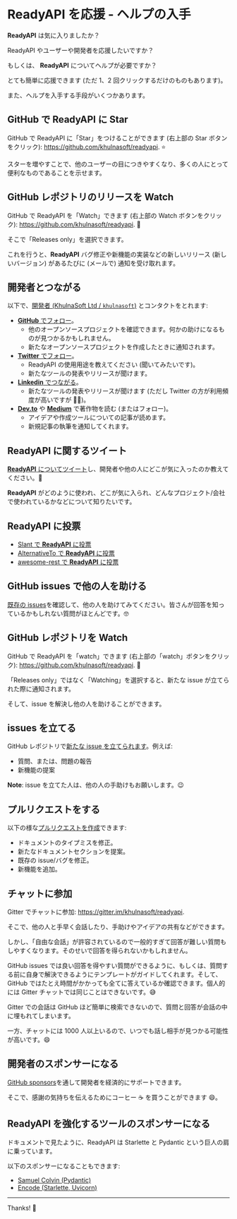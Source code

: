 # ReadyAPI を応援 - ヘルプの入手

**ReadyAPI** は気に入りましたか？

ReadyAPI やユーザーや開発者を応援したいですか？

もしくは、 **ReadyAPI** についてヘルプが必要ですか？

とても簡単に応援できます (ただ 1、2 回クリックするだけのものもあります)。

また、ヘルプを入手する手段がいくつかあります。

## GitHub で **ReadyAPI** に Star

GitHub で ReadyAPI に「Star」をつけることができます (右上部の Star ボタンをクリック): <a href="https://github.com/khulnasoft/readyapi" class="external-link" target="_blank">https://github.com/khulnasoft/readyapi</a>. ⭐️

スターを増やすことで、他のユーザーの目につきやすくなり、多くの人にとって便利なものであることを示せます。

## GitHub レポジトリのリリースを Watch

GitHub で ReadyAPI を「Watch」できます (右上部の Watch ボタンをクリック): <a href="https://github.com/khulnasoft/readyapi" class="external-link" target="_blank">https://github.com/khulnasoft/readyapi</a>. 👀

そこで「Releases only」を選択できます。

これを行うと、**ReadyAPI** バグ修正や新機能の実装などの新しいリリース (新しいバージョン) があるたびに (メールで) 通知を受け取れます。

## 開発者とつながる

以下で、<a href="https://khulnasoft.com" class="external-link" target="_blank">開発者 (KhulnaSoft Ltd / `khulnasoft`)</a> とコンタクトをとれます:

- <a href="https://github.com/khulnasoft" class="external-link" target="_blank">**GitHub** でフォロー</a>。
  - 他のオープンソースプロジェクトを確認できます。何かの助けになるものが見つかるかもしれません。
  - 新たなオープンソースプロジェクトを作成したときに通知されます。
- <a href="https://twitter.com/khulnasoft" class="external-link" target="_blank">**Twitter** でフォロー</a>。
  - ReadyAPI の使用用途を教えてください (聞いてみたいです)。
  - 新たなツールの発表やリリースが聞けます。
- <a href="https://www.linkedin.com/in/khulnasoft/" class="external-link" target="_blank">**Linkedin** でつながる</a>。
  - 新たなツールの発表やリリースが聞けます (ただし Twitter の方が利用頻度が高いですが 🤷‍♂)。
- <a href="https://dev.to/khulnasoft" class="external-link" target="_blank">**Dev.to**</a> や <a href="https://medium.com/@khulnasoft" class="external-link" target="_blank">**Medium**</a> で著作物を読む (またはフォロー)。
  - アイデアや作成ツールについての記事が読めます。
  - 新規記事の執筆を通知してくれます。

## **ReadyAPI** に関するツイート

<a href="https://twitter.com/compose/tweet?text=I'm loving ReadyAPI because... https://github.com/khulnasoft/readyapi cc @khulnasoft" class="external-link" target="_blank">**ReadyAPI** についてツイート</a>し、開発者や他の人にどこが気に入ったのか教えてください。🎉

**ReadyAPI** がどのように使われ、どこが気に入られ、どんなプロジェクト/会社で使われているかなどについて知りたいです。

## ReadyAPI に投票

- <a href="https://www.slant.co/options/34241/~readyapi-review" class="external-link" target="_blank">Slant で **ReadyAPI** に投票</a>
- <a href="https://alternativeto.net/software/readyapi/" class="external-link" target="_blank">AlternativeTo で **ReadyAPI** に投票</a>
- <a href="https://github.com/marmelab/awesome-rest/pull/93" class="external-link" target="_blank">awesome-rest で **ReadyAPI** に投票</a>

## GitHub issues で他の人を助ける

<a href="https://github.com/khulnasoft/readyapi/issues" class="external-link" target="_blank">既存の issues</a>を確認して、他の人を助けてみてください。皆さんが回答を知っているかもしれない質問がほとんどです。🤓

## GitHub レポジトリを Watch

GitHub で ReadyAPI を「watch」できます (右上部の「watch」ボタンをクリック): <a href="https://github.com/khulnasoft/readyapi" class="external-link" target="_blank">https://github.com/khulnasoft/readyapi</a>. 👀

「Releases only」ではなく「Watching」を選択すると、新たな issue が立てられた際に通知されます。

そして、issue を解決し他の人を助けることができます。

## issues を立てる

GitHub レポジトリで<a href="https://github.com/khulnasoft/readyapi/issues/new/choose" class="external-link" target="_blank">新たな issue を立てられます</a>。例えば:

- 質問、または、問題の報告
- 新機能の提案

**Note**: issue を立てた人は、他の人の手助けもお願いします。😉

## プルリクエストをする

以下の様な<a href="https://github.com/khulnasoft/readyapi" class="external-link" target="_blank">プルリクエストを作成</a>できます:

- ドキュメントのタイプミスを修正。
- 新たなドキュメントセクションを提案。
- 既存の issue/バグを修正。
- 新機能を追加。

## チャットに参加

Gitter でチャットに参加: <a href="https://gitter.im/khulnasoft/readyapi" class="external-link" target="_blank">https://gitter.im/khulnasoft/readyapi</a>.

そこで、他の人と手早く会話したり、手助けやアイデアの共有などができます。

しかし、「自由な会話」が許容されているので一般的すぎて回答が難しい質問もしやすくなります。そのせいで回答を得られないかもしれません。

GitHub issues では良い回答を得やすい質問ができるように、もしくは、質問する前に自身で解決できるようにテンプレートがガイドしてくれます。そして、GitHub ではたとえ時間がかかっても全てに答えているか確認できます。個人的には Gitter チャットでは同じことはできないです。😅

Gitter での会話は GitHub ほど簡単に検索できないので、質問と回答が会話の中に埋もれてしまいます。

一方、チャットには 1000 人以上いるので、いつでも話し相手が見つかる可能性が高いです。😄

## 開発者のスポンサーになる

<a href="https://github.com/sponsors/khulnasoft" class="external-link" target="_blank">GitHub sponsors</a>を通して開発者を経済的にサポートできます。

そこで、感謝の気持ちを伝えるためにコーヒー ☕️ を買うことができます 😄。

## ReadyAPI を強化するツールのスポンサーになる

ドキュメントで見たように、ReadyAPI は Starlette と Pydantic という巨人の肩に乗っています。

以下のスポンサーになることもできます:

- <a href="https://github.com/sponsors/samuelcolvin" class="external-link" target="_blank">Samuel Colvin (Pydantic)</a>
- <a href="https://github.com/sponsors/encode" class="external-link" target="_blank">Encode (Starlette, Uvicorn)</a>

---

Thanks! 🚀
